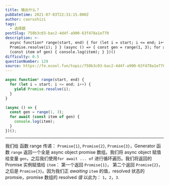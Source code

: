 ```yaml
---
title: 输出什么？
pubDatetime: 2021-07-03T22:31:15.000Z
author: caorushizi
tags:
  - 选择题
postSlug: 758b3c03-bac2-4d4f-a900-63f478a1e770
description: >-
  async function* range(start, end) { for (let i = start; i <= end; i++) { yield
  Promise.resolve(i); } } (async () => { const gen = range(1, 3); for await
  (const item of gen) { console.log(item); } })()
difficulty: 0.5
questionNumber: 129
source: https://fe.ecool.fun/topic/758b3c03-bac2-4d4f-a900-63f478a1e770
---
```


```javascript
async function* range(start, end) {
  for (let i = start; i <= end; i++) {
    yield Promise.resolve(i);
  }
}

(async () => {
  const gen = range(1, 3);
  for await (const item of gen) {
    console.log(item);
  }
})();
```

---

我们给 函数 range 传递： `Promise{1}`, `Promise{2}`, `Promise{3}`，Generator 函数 `range` 返回一个全是 async object promise 数组。我们将 async object 赋值给变量 `gen`，之后我们使用`for await ... of` 进行循环遍历。我们将返回的 Promise 实例赋值给 `item`： 第一个返回 `Promise{1}`， 第二个返回 `Promise{2}`，之后是 `Promise{3}`。因为我们正 _awaiting_ `item` 的值，resolved 状态的 promsie，promise 数组的 resolved _值_ 以此为： `1`，`2`，`3`.
